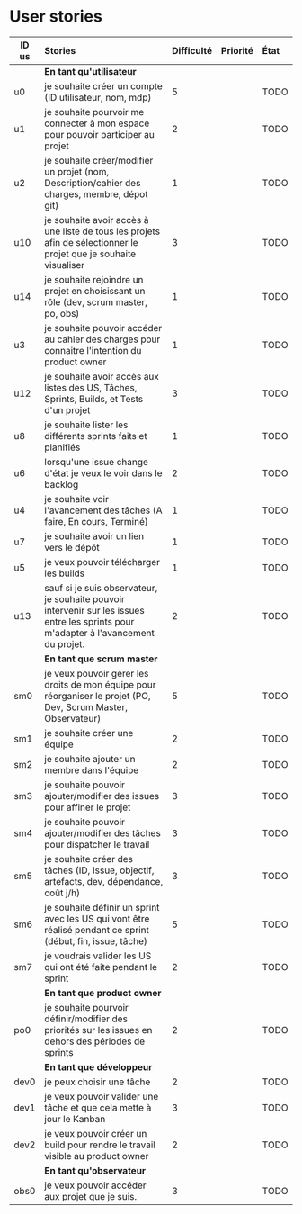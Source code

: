 # User stories

| ID us | Stories | Difficulté | Priorité | État |
|-------|:--------|:-----------|:---------|:-----|
|      | **En tant qu'utilisateur**              |
| u0   | je souhaite créer un compte (ID utilisateur, nom, mdp) |5 | |TODO|
| u1   | je souhaite pourvoir me connecter à mon espace pour pouvoir participer au projet | 2 | |TODO|
| u2   | je souhaite créer/modifier un projet (nom, Description/cahier des charges, membre, dépot git) | 1 | |TODO|
| u10  | je souhaite avoir accès à une liste de tous les projets afin de sélectionner le projet que je souhaite visualiser | 3 | | TODO |
| u14  | je souhaite rejoindre un projet en choisissant un rôle (dev, scrum master, po, obs) | 1 | | TODO|
| u3   | je souhaite pouvoir accéder au cahier des charges pour connaitre l'intention du product owner | 1 | |TODO|
| u12  | je souhaite avoir accès aux listes des US, Tâches, Sprints, Builds, et Tests d'un projet | 3 | | TODO |
| u8   | je souhaite lister les différents sprints faits et planifiés | 1 | |TODO|
| u6   | lorsqu'une issue change d'état je veux le voir dans le backlog | 2 | |TODO|
| u4   | je souhaite voir l'avancement des tâches (A faire, En cours, Terminé) | 1 | |TODO|
| u7   | je souhaite avoir un lien vers le dépôt | 1 | |TODO|
| u5   | je veux pouvoir télécharger les builds | 1 | |TODO|
| u13  | sauf si je suis observateur, je souhaite pouvoir intervenir sur les issues entre les sprints pour m'adapter à l'avancement du projet. | 2 | |TODO|
|      | **En tant que scrum master**            |
| sm0  | je veux pouvoir gérer les droits de mon équipe pour réorganiser le projet (PO, Dev, Scrum Master, Observateur) | 5 | |TODO|
| sm1  | je souhaite créer une équipe  | 2 | |TODO|
| sm2  | je souhaite ajouter un membre dans l'équipe | 2 | |TODO|
| sm3  | je souhaite pouvoir ajouter/modifier des issues pour affiner le projet | 3 | |TODO|
| sm4  | je souhaite pouvoir ajouter/modifier des tâches pour dispatcher le travail | 3 | |TODO|
| sm5  | je souhaite créer des tâches (ID, Issue, objectif, artefacts, dev, dépendance, coût j/h) | 3 | |TODO|
| sm6  | je souhaite définir un sprint avec les US qui vont être réalisé pendant ce sprint (début, fin, issue, tâche) | 5 | |TODO|
| sm7  | je voudrais valider les US qui ont été faite pendant le sprint | 2 | |TODO|
|      | **En tant que product owner**           |
| po0  | je souhaite pourvoir définir/modifier des priorités sur les issues en dehors des périodes de sprints | 2 | |TODO|
|      | **En tant que développeur**             |
| dev0 | je peux choisir une tâche | 2 | |TODO|
| dev1 | je veux pouvoir valider une tâche et que cela mette à jour le Kanban | 3 | |TODO|
| dev2 | je veux pouvoir créer un build pour rendre le travail visible au product owner | 2 | |TODO|
|      | **En tant qu'observateur**              |
| obs0 | je veux pouvoir accéder aux projet que je suis. | 3 | |TODO|
